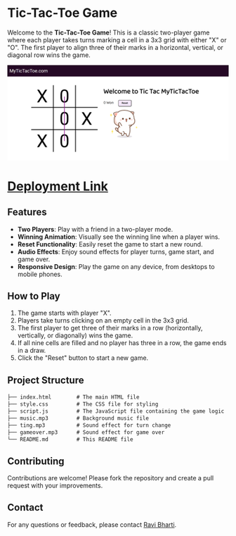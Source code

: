 # Tic-Tac-Toe Game

Welcome to the **Tic-Tac-Toe Game**! This is a classic two-player game where each player takes turns marking a cell in a 3x3 grid with either "X" or "O". The first player to align three of their marks in a horizontal, vertical, or diagonal row wins the game.

![Tic-Tac-Toe Screenshot](ss.png) <!-- Replace this URL with an actual screenshot URL -->
# [Deployment Link](https://my-tic-tac-toe-lite.netlify.app)
## Features

- **Two Players**: Play with a friend in a two-player mode.
- **Winning Animation**: Visually see the winning line when a player wins.
- **Reset Functionality**: Easily reset the game to start a new round.
- **Audio Effects**: Enjoy sound effects for player turns, game start, and game over.
- **Responsive Design**: Play the game on any device, from desktops to mobile phones.

## How to Play

1. The game starts with player "X".
2. Players take turns clicking on an empty cell in the 3x3 grid.
3. The first player to get three of their marks in a row (horizontally, vertically, or diagonally) wins the game.
4. If all nine cells are filled and no player has three in a row, the game ends in a draw.
5. Click the "Reset" button to start a new game.


## Project Structure

```plaintext
├── index.html        # The main HTML file
├── style.css         # The CSS file for styling
├── script.js         # The JavaScript file containing the game logic
├── music.mp3         # Background music file
├── ting.mp3          # Sound effect for turn change
├── gameover.mp3      # Sound effect for game over
└── README.md         # This README file
```
## Contributing

Contributions are welcome! Please fork the repository and create a pull request with your improvements.

## Contact

For any questions or feedback, please contact [Ravi Bharti](mailto:ravikumarbharti959493@gmail.com).
